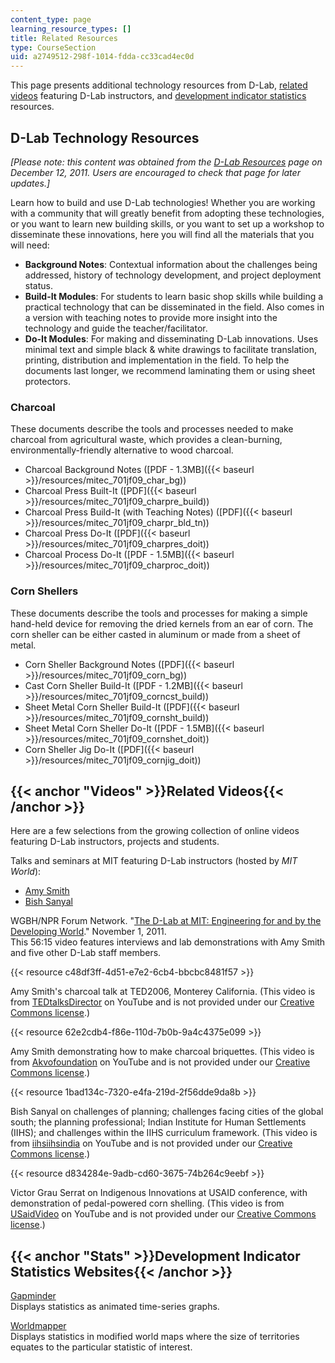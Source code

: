 ```yaml
---
content_type: page
learning_resource_types: []
title: Related Resources
type: CourseSection
uid: a2749512-298f-1014-fdda-cc33cad4ec0d
---
```


This page presents additional technology resources from D-Lab, [related videos](#Videos) featuring D-Lab instructors, and [development indicator statistics](#Stats) resources.

D-Lab Technology Resources
--------------------------

_\[Please note: this content was obtained from the_ [_D-Lab Resources_](http://d-lab.mit.edu/resources-publications) _page on December 12, 2011. Users are encouraged to check that page for later updates.\]_

Learn how to build and use D-Lab technologies! Whether you are working with a community that will greatly benefit from adopting these technologies, or you want to learn new building skills, or you want to set up a workshop to disseminate these innovations, here you will find all the materials that you will need:

*   **Background Notes**: Contextual information about the challenges being addressed, history of technology development, and project deployment status.
*   **Build-It Modules**: For students to learn basic shop skills while building a practical technology that can be disseminated in the field. Also comes in a version with teaching notes to provide more insight into the technology and guide the teacher/facilitator.
*   **Do-It Modules**: For making and disseminating D-Lab innovations. Uses minimal text and simple black & white drawings to facilitate translation, printing, distribution and implementation in the field. To help the documents last longer, we recommend laminating them or using sheet protectors.

### Charcoal

These documents describe the tools and processes needed to make charcoal from agricultural waste, which provides a clean-burning, environmentally-friendly alternative to wood charcoal.

*   Charcoal Background Notes ([PDF - 1.3MB]({{< baseurl >}}/resources/mitec_701jf09_char_bg))
*   Charcoal Press Built-It ([PDF]({{< baseurl >}}/resources/mitec_701jf09_charpre_build))
*   Charcoal Press Build-It (with Teaching Notes) ([PDF]({{< baseurl >}}/resources/mitec_701jf09_charpr_bld_tn))
*   Charcoal Press Do-It ([PDF]({{< baseurl >}}/resources/mitec_701jf09_charpres_doit))
*   Charcoal Process Do-It ([PDF - 1.5MB]({{< baseurl >}}/resources/mitec_701jf09_charproc_doit))

### Corn Shellers

These documents describe the tools and processes for making a simple hand-held device for removing the dried kernels from an ear of corn. The corn sheller can be either casted in aluminum or made from a sheet of metal.

*   Corn Sheller Background Notes ([PDF]({{< baseurl >}}/resources/mitec_701jf09_corn_bg))
*   Cast Corn Sheller Build-It ([PDF - 1.2MB]({{< baseurl >}}/resources/mitec_701jf09_corncst_build))
*   Sheet Metal Corn Sheller Build-It ([PDF]({{< baseurl >}}/resources/mitec_701jf09_cornsht_build))
*   Sheet Metal Corn Sheller Do-It ([PDF - 1.5MB]({{< baseurl >}}/resources/mitec_701jf09_cornshet_doit))
*   Corn Sheller Jig Do-It ([PDF]({{< baseurl >}}/resources/mitec_701jf09_cornjig_doit))

{{< anchor "Videos" >}}Related Videos{{< /anchor >}}
----------------------------------------------------

Here are a few selections from the growing collection of online videos featuring D-Lab instructors, projects and students. 

Talks and seminars at MIT featuring D-Lab instructors (hosted by _MIT World_):

*   [Amy Smith](http://video.mit.edu/search/?q=Amy+Smith&x=0&y=0)
*   [Bish Sanyal](http://video.mit.edu/search/?q=Bish+Sanyal&x=0&y=0)

WGBH/NPR Forum Network. "[The D-Lab at MIT: Engineering for and by the Developing World](https://d-lab.mit.edu/about)." November 1, 2011.  
This 56:15 video features interviews and lab demonstrations with Amy Smith and five other D-Lab staff members.

{{< resource c48df3ff-4d51-e7e2-6cb4-bbcbc8481f57 >}}

Amy Smith's charcoal talk at TED2006, Monterey California. (This video is from [TEDtalksDirector](http://www.youtube.com/user/TEDtalksDirector) on YouTube and is not provided under our [Creative Commons license](./resolveuid/e7db8a8f17363f805bbf706e613d0334#cc).)

{{< resource 62e2cdb4-f86e-110d-7b0b-9a4c4375e099 >}}

Amy Smith demonstrating how to make charcoal briquettes. (This video is from [Akvofoundation](http://www.youtube.com/user/Akvofoundation) on YouTube and is not provided under our [Creative Commons license](./resolveuid/e7db8a8f17363f805bbf706e613d0334#cc).)

{{< resource 1bad134c-7320-e4fa-219d-2f56dde9da8b >}}

Bish Sanyal on challenges of planning; challenges facing cities of the global south; the planning professional; Indian Institute for Human Settlements (IIHS); and challenges within the IIHS curriculum framework. (This video is from [iihsiihsindia](http://www.youtube.com/user/iihsiihsindia) on YouTube and is not provided under our [Creative Commons license](./resolveuid/e7db8a8f17363f805bbf706e613d0334#cc).)

{{< resource d834284e-9adb-cd60-3675-74b264c9eebf >}}

Victor Grau Serrat on Indigenous Innovations at USAID conference, with demonstration of pedal-powered corn shelling. (This video is from [USaidVideo](http://www.youtube.com/user/iihsiihsindia) on YouTube and is not provided under our [Creative Commons license](./resolveuid/e7db8a8f17363f805bbf706e613d0334#cc).)

{{< anchor "Stats" >}}Development Indicator Statistics Websites{{< /anchor >}}
------------------------------------------------------------------------------

[Gapminder](http://www.gapminder.org/)  
Displays statistics as animated time-series graphs.

[Worldmapper](http://www.worldmapper.org/)  
Displays statistics in modified world maps where the size of territories equates to the particular statistic of interest.